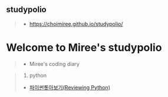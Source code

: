 
## studypolio
>  - https://choimiree.github.io/studypolio/


# Welcome to Miree's studypolio
>  - Miree's coding diary

> 1. python
>  - [파이썬톺아보기(Reviewing Python)](20201011_python.html)
